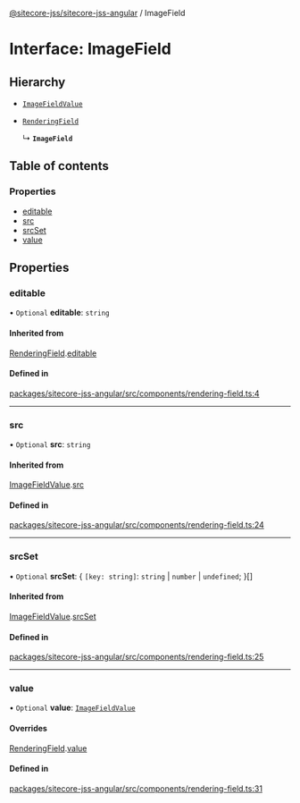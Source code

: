 [@sitecore-jss/sitecore-jss-angular](../README.md) / ImageField

# Interface: ImageField

## Hierarchy

- [`ImageFieldValue`](ImageFieldValue.md)

- [`RenderingField`](RenderingField.md)

  ↳ **`ImageField`**

## Table of contents

### Properties

- [editable](ImageField.md#editable)
- [src](ImageField.md#src)
- [srcSet](ImageField.md#srcset)
- [value](ImageField.md#value)

## Properties

### editable

• `Optional` **editable**: `string`

#### Inherited from

[RenderingField](RenderingField.md).[editable](RenderingField.md#editable)

#### Defined in

[packages/sitecore-jss-angular/src/components/rendering-field.ts:4](https://github.com/Sitecore/jss/blob/e90ab9187/packages/sitecore-jss-angular/src/components/rendering-field.ts#L4)

___

### src

• `Optional` **src**: `string`

#### Inherited from

[ImageFieldValue](ImageFieldValue.md).[src](ImageFieldValue.md#src)

#### Defined in

[packages/sitecore-jss-angular/src/components/rendering-field.ts:24](https://github.com/Sitecore/jss/blob/e90ab9187/packages/sitecore-jss-angular/src/components/rendering-field.ts#L24)

___

### srcSet

• `Optional` **srcSet**: \{ `[key: string]`: `string` \| `number` \| `undefined`;  }[]

#### Inherited from

[ImageFieldValue](ImageFieldValue.md).[srcSet](ImageFieldValue.md#srcset)

#### Defined in

[packages/sitecore-jss-angular/src/components/rendering-field.ts:25](https://github.com/Sitecore/jss/blob/e90ab9187/packages/sitecore-jss-angular/src/components/rendering-field.ts#L25)

___

### value

• `Optional` **value**: [`ImageFieldValue`](ImageFieldValue.md)

#### Overrides

[RenderingField](RenderingField.md).[value](RenderingField.md#value)

#### Defined in

[packages/sitecore-jss-angular/src/components/rendering-field.ts:31](https://github.com/Sitecore/jss/blob/e90ab9187/packages/sitecore-jss-angular/src/components/rendering-field.ts#L31)
